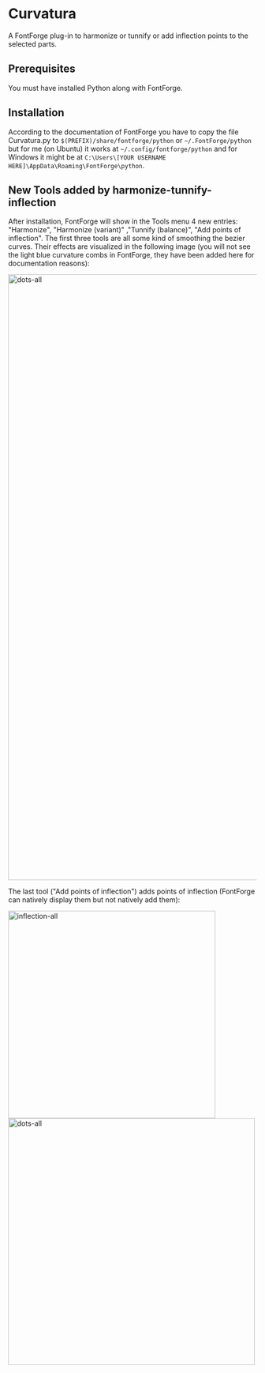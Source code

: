 # Curvatura
A FontForge plug-in to harmonize or tunnify or add inflection points to the selected parts. 

## Prerequisites
You must have installed Python along with FontForge. 

## Installation
According to the documentation of FontForge you have to copy the file Curvatura.py to 
`$(PREFIX)/share/fontforge/python` or `~/.FontForge/python` but for me (on Ubuntu) it works at
`~/.config/fontforge/python` and for Windows it might be at
`C:\Users\[YOUR USERNAME HERE]\AppData\Roaming\FontForge\python`.

## New Tools added by harmonize-tunnify-inflection
After installation, FontForge will show in the Tools menu 4 new entries: "Harmonize", "Harmonize (variant)" ,"Tunnify (balance)", "Add points of inflection". The first three tools are all some kind of smoothing the bezier curves. Their effects are visualized in the following image (you will not see the light blue curvature combs in FontForge, they have been added here for documentation reasons):

<img width="1227" alt="dots-all" src="https://user-images.githubusercontent.com/11213578/70742200-48271780-1d1d-11ea-856f-9b00c33cb17b.png">

The last tool ("Add points of inflection") adds points of inflection (FontForge can natively display them but not natively add them):

<img width="420" alt="inflection-all" src="https://user-images.githubusercontent.com/11213578/69477605-826d5b00-0de8-11ea-8baf-bf3b87c4c836.png">



<img width="500" alt="dots-all" src="https://user-images.githubusercontent.com/11213578/70742199-48271780-1d1d-11ea-98d1-95f92222635b.png">
